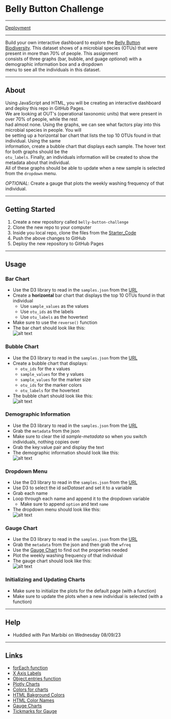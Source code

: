 # Belly Button Challenge

---

[Deployment](file:///Users/kaileycarbone/belly-button-challenge/static/js/index.html)

---

Build your own interactive dashboard to explore the [Belly Button Biodiversity](https://robdunnlab.com/projects/belly-button-biodiversity/).   This dataset shows of a microbial species (OTUs) that were present in more than 70% of people. This assignment  
consists of three graphs (bar, bubble, and guage *optional*) with a demographic information box and a dropdown  
menu to see all the individuals in this dataset.   

---

## About

Using JavaScript and HTML, you will be creating an interactive dashboard and deploy this repo in GitHub Pages.  
We are looking at OUT's (operational taxonomic units) that were present in over 70% of people, while the rest  
had almost none. Using the graphs, we can see what factors play into this microbial species in people. You will  
be setting up a horizontal bar chart that lists the top 10 OTUs found in that individual. Using the same   
information, create a bubble chart that displays each sample. The hover text for both graphs should be the  
`otu_labels`. Finally, an individuals information will be created to show the metadata about that individual.   
All of these graphs should be able to update when a new sample is selected from the `dropdown` menu.    

  *OPTIONAL*: Create a gauge that plots the weekly washing frequency of that individual. 

---

## Getting Started

  1. Create a new repository called `belly-button-challenge`
  2. Clone the new repo to your computer
  3. Inside you local repo, clone the files from the [Starter_Code](https://github.com/Kaileycar/belly-button-challenge/files/12323780/Starter_Code.zip)
  4. Push the above changes to GitHub
  5. Deploy the new repository to GitHub Pages

---

## Usage

### Bar Chart

  * Use the D3 library to read in the `samples.json` from the [URL](https://2u-data-curriculum-team.s3.amazonaws.com/dataviz-classroom/v1.1/14-Interactive-Web-Visualizations/02-Homework/samples.json)
  * Create a **horizontal** bar chart that displays the top 10 OTUs found in that individual
      * Use `sample_values` as the values  
      * Use `otu_ids` as the labels  
      * Use `otu_labels` as the hovertext  
  * Make sure to use the `reverse()` function  
  * The bar chart should look like this:  
    ![alt text](https://github.com/Kaileycar/belly-button-challenge/blob/main/data/bar.png "Bar Chart")


### Bubble Chart

  * Use the D3 library to read in the `samples.json` from the [URL](https://2u-data-curriculum-team.s3.amazonaws.com/dataviz-classroom/v1.1/14-Interactive-Web-Visualizations/02-Homework/samples.json)
  * Create a  bubble chart that displays:
      * `otu_ids` for the x values
      * `sample_values` for the y values
      * `sample_values` for the marker size
      * `otu_ids` for the marker colors
      * `otu_labels` for the hovertext
  * The bubble chart should look like this:  
    ![alt text](https://github.com/Kaileycar/belly-button-challenge/blob/main/data/bubble.png "Bubble Chart")


### Demographic Information 

  * Use the D3 library to read in the `samples.json` from the [URL](https://2u-data-curriculum-team.s3.amazonaws.com/dataviz-classroom/v1.1/14-Interactive-Web-Visualizations/02-Homework/samples.json)
  * Grab the `metadata` from the json  
  * Make sure to clear the id *sample-metadata* so when you switch individuals, nothing copies over
  * Grab the key:value pair and display the text  
  * The demographic information should look like this:    
  ![alt text](https://github.com/Kaileycar/belly-button-challenge/blob/main/data/demographics.png "Demographics")


### Dropdown Menu

  * Use the D3 library to read in the `samples.json` from the [URL](https://2u-data-curriculum-team.s3.amazonaws.com/dataviz-classroom/v1.1/14-Interactive-Web-Visualizations/02-Homework/samples.json)
  * Use D3 to select the id *selDataset* and set it to a variable
  * Grab each name
  * Loop through each name and append it to the dropdown variable
      * Make sure to append `option` and text `name`
  * The dropdown menu should look like this:  
    ![alt text](https://github.com/Kaileycar/belly-button-challenge/blob/main/data/dropdown.png "Dropdown")


### Gauge Chart

  * Use the D3 library to read in the `samples.json` from the [URL](https://2u-data-curriculum-team.s3.amazonaws.com/dataviz-classroom/v1.1/14-Interactive-Web-Visualizations/02-Homework/samples.json)
  * Grab the `metadata` from the json and then grab the `wfreq`
  * Use the [Gauge Chart](https://plotly.com/javascript/gauge-charts/) to find out the properties needed
  * Plot the weekly washing frequency of that individual
  * The gauge chart should look like this:  
    ![alt text](https://github.com/Kaileycar/belly-button-challenge/blob/main/data/gauge.png)


### Initializing and Updating Charts

  * Make sure to initialize the plots for the default page (with a function)
  * Make sure to update the plots when a new individual is selected (with a function)

---

## Help

* Huddled with Pan Marbibi on Wednesday 08/09/23

---

## Links

* [forEach function](https://developer.mozilla.org/en-US/docs/Web/JavaScript/Reference/Global_Objects/Array/forEach)  
* [X Axis Labels](https://plotly.com/javascript/figure-labels/)  
* [Object.entries function](https://developer.mozilla.org/en-US/docs/Web/JavaScript/Reference/Global_Objects/Object/entries)  
* [Plotly Charts](https://plotly.com/javascript/bubble-charts/)  
* [Colors for charts](https://www.schemecolor.com/light-pink-pastels-gradient.php)  
* [HTML Bakground Colors](https://www.w3schools.com/html/html_colors.asp)  
* [HTML Color Names](https://www.w3schools.com/colors/colors_names.asp)  
* [Gauge Charts](https://plotly.com/javascript/gauge-charts/)  
* [Tickmarks for Gauge](https://www.grapecity.com/wijmo/demos/Gauge/GaugeElements/Tickmarks/purejs)
